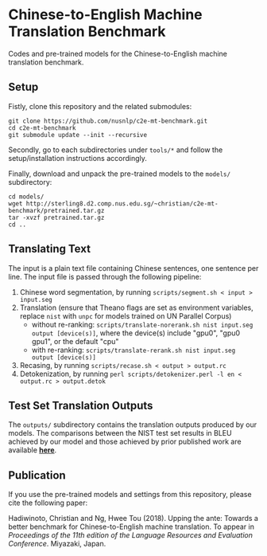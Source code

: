 Chinese-to-English Machine Translation Benchmark
================================================

Codes and pre-trained models for the Chinese-to-English machine translation benchmark.


Setup
-----

Fistly, clone this repository and the related submodules:

```
git clone https://github.com/nusnlp/c2e-mt-benchmark.git
cd c2e-mt-benchmark
git submodule update --init --recursive
```

Secondly, go to each subdirectories under `tools/*` and follow the setup/installation instructions accordingly.

Finally, download and unpack the pre-trained models to the `models/` subdirectory:

```
cd models/
wget http://sterling8.d2.comp.nus.edu.sg/~christian/c2e-mt-benchmark/pretrained.tar.gz
tar -xvzf pretrained.tar.gz
cd ..
```

Translating Text
----------------

The input is a plain text file containing Chinese sentences, one sentence per line. The input file is passed through the following pipeline:

1. Chinese word segmentation, by running `scripts/segment.sh < input > input.seg`
2. Translation (ensure that Theano flags are set as environment variables, replace `nist` with `unpc` for models trained on UN Parallel Corpus)
   * without re-ranking: `scripts/translate-norerank.sh nist input.seg output [device(s)]`, where the device(s) include "gpu0", "gpu0 gpu1", or the default "cpu"
   * with re-ranking: `scripts/translate-rerank.sh nist input.seg output [device(s)]`
3. Recasing, by running `scripts/recase.sh < output > output.rc`
4. Detokenization, by running `perl scripts/detokenizer.perl -l en < output.rc > output.detok`


Test Set Translation Outputs
----------------------------

The `outputs/` subdirectory contains the translation outputs produced by our models. The comparisons between the NIST test set results in BLEU achieved by our model and those achieved by prior published work are available [__here__](https://1drv.ms/x/s!AtgLdmtlqxqugTomChq7GidBY3cS).


Publication
-----------

If you use the pre-trained models and settings from this repository, please cite the following paper:

Hadiwinoto, Christian and Ng, Hwee Tou (2018). Upping the ante: Towards a better benchmark for Chinese-to-English machine translation. To appear in *Proceedings of the 11th edition of the Language Resources and Evaluation Conference*. Miyazaki, Japan.
